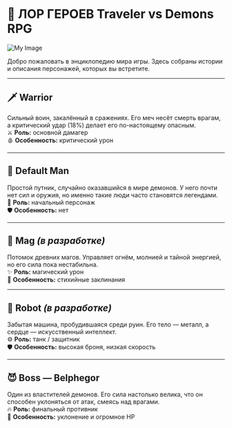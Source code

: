 # 📖 ЛОР ГЕРОЕВ Traveler vs Demons RPG

![My Image](https://i.pinimg.com/1200x/d7/2c/5d/d72c5d3629c09892935d5374d0a53b9a.jpg)

Добро пожаловать в энциклопедию мира игры. Здесь собраны истории и описания персонажей, которых вы встретите.  

---

## 🗡 Warrior
Сильный воин, закалённый в сражениях. Его меч несёт смерть врагам, а критический удар (18%) делает его по-настоящему опасным.  
⚔️ **Роль:** основной дамагер  
🩸 **Особенность:** критический урон  

---

## 👤 Default Man
Простой путник, случайно оказавшийся в мире демонов. У него почти нет сил и оружия, но именно такие люди часто становятся легендами.  
🌌 **Роль:** начальный персонаж  
🛡 **Особенность:** нет  

---

## 🔮 Mag _(в разработке)_
Потомок древних магов. Управляет огнём, молнией и тайной энергией, но его сила пока нестабильна.  
✨ **Роль:** магический урон  
📖 **Особенность:** стихийные заклинания  

---

## 🤖 Robot _(в разработке)_
Забытая машина, пробудившаяся среди руин. Его тело — металл, а сердце — искусственный интеллект.  
⚙️ **Роль:** танк / защитник  
🛡 **Особенность:** высокая броня, низкая скорость  

---

## 😈 Boss — Belphegor
Один из властителей демонов. Его сила настолько велика, что он способен уклоняться от атак, смеясь над врагами.  
🔥 **Роль:** финальный противник  
👹 **Особенность:** уклонение и огромное HP  
